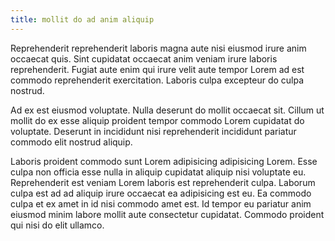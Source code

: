 ```yaml
---
title: mollit do ad anim aliquip
---
```


Reprehenderit reprehenderit laboris magna aute nisi eiusmod irure anim occaecat quis. Sint cupidatat occaecat anim veniam irure laboris reprehenderit. Fugiat aute enim qui irure velit aute tempor Lorem ad est commodo reprehenderit exercitation. Laboris culpa excepteur do culpa nostrud.

Ad ex est eiusmod voluptate. Nulla deserunt do mollit occaecat sit. Cillum ut mollit do ex esse aliquip proident tempor commodo Lorem cupidatat do voluptate. Deserunt in incididunt nisi reprehenderit incididunt pariatur commodo elit nostrud aliquip.

Laboris proident commodo sunt Lorem adipisicing adipisicing Lorem. Esse culpa non officia esse nulla in aliquip cupidatat aliquip nisi voluptate eu. Reprehenderit est veniam Lorem laboris est reprehenderit culpa. Laborum culpa est ad ad aliquip irure occaecat ea adipisicing est eu. Ea commodo culpa et ex amet in id nisi commodo amet est. Id tempor eu pariatur anim eiusmod minim labore mollit aute consectetur cupidatat. Commodo proident qui nisi do elit ullamco.